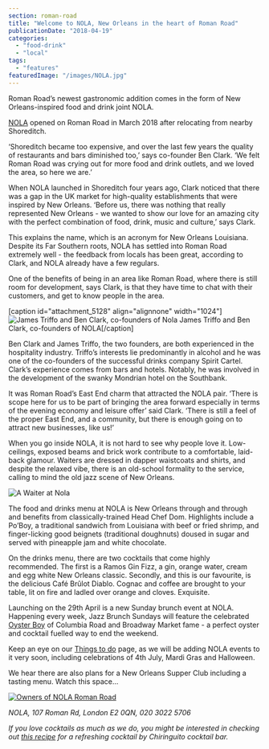 ```yaml
---
section: roman-road
title: "Welcome to NOLA, New Orleans in the heart of Roman Road"
publicationDate: "2018-04-19"
categories: 
  - "food-drink"
  - "local"
tags: 
  - "features"
featuredImage: "/images/NOLA.jpg"
---
```


Roman Road’s newest gastronomic addition comes in the form of New Orleans-inspired food and drink joint NOLA.

[NOLA](https://nola-group.com/) opened on Roman Road in March 2018 after relocating from nearby Shoreditch.

‘Shoreditch became too expensive, and over the last few years the quality of restaurants and bars diminished too,’ says co-founder Ben Clark. ‘We felt Roman Road was crying out for more food and drink outlets, and we loved the area, so here we are.’

When NOLA launched in Shoreditch four years ago, Clark noticed that there was a gap in the UK market for high-quality establishments that were inspired by New Orleans. ‘Before us, there was nothing that really represented New Orleans - we wanted to show our love for an amazing city with the perfect combination of food, drink, music and culture,’ says Clark.

This explains the name, which is an acronym for New Orleans Louisiana. Despite its Far Southern roots, NOLA has settled into Roman Road extremely well - the feedback from locals has been great, according to Clark, and NOLA already have a few regulars.

One of the benefits of being in an area like Roman Road, where there is still room for development, says Clark, is that they have time to chat with their customers, and get to know people in the area.

\[caption id="attachment\_5128" align="alignnone" width="1024"\]![James Triffo and Ben Clark, co-founders of Nola ](/images/Ben-James-Nola-Roman-Road-London-01-1024x683.jpg) James Triffo and Ben Clark, co-founders of NOLA\[/caption\]

Ben Clark and James Triffo, the two founders, are both experienced in the hospitality industry. Triffo’s interests lie predominantly in alcohol and he was one of the co-founders of the successful drinks company Spirit Cartel. Clark’s experience comes from bars and hotels. Notably, he was involved in the development of the swanky Mondrian hotel on the Southbank.

It was Roman Road’s East End charm that attracted the NOLA pair. ‘There is scope here for us to be part of bringing the area forward especially in terms of the evening economy and leisure offer’ said Clark. ‘There is still a feel of the proper East End, and a community, but there is enough going on to attract new businesses, like us!’

When you go inside NOLA, it is not hard to see why people love it. Low-ceilings, exposed beams and brick work contribute to a comfortable, laid-back glamour. Waiters are dressed in dapper waistcoats and shirts, and despite the relaxed vibe, there is an old-school formality to the service, calling to mind the old jazz scene of New Orleans.

![A Waiter at Nola ](/images/nola-roman-road-globe-town-07-1024x683.jpg)

The food and drinks menu at NOLA is New Orleans through and through and benefits from classically-trained Head Chef Dom. Highlights include a Po’Boy, a traditional sandwich from Louisiana with beef or fried shrimp, and finger-licking good beignets (traditional doughnuts) doused in sugar and served with pineapple jam and white chocolate.

On the drinks menu, there are two cocktails that come highly recommended. The first is a Ramos Gin Fizz, a gin, orange water, cream and egg white New Orleans classic. Secondly, and this is our favourite, is the delicious Café Brûlot Diablo. Cognac and coffee are brought to your table, lit on fire and ladled over orange and cloves. Exquisite.

Launching on the 29th April is a new Sunday brunch event at NOLA. Happening every week, Jazz Brunch Sundays will feature the celebrated [Oyster Boy](https://www.oysterboyevents.com/) of Columbia Road and Broadway Market fame - a perfect oyster and cocktail fuelled way to end the weekend.

Keep an eye on our [Things to do](https://romanroadlondon.com/whats-on) page, as we will be adding NOLA events to it very soon, including celebrations of 4th July, Mardi Gras and Halloween.

We hear there are also plans for a New Orleans Supper Club including a tasting menu. Watch this space...

[![Owners of NOLA Roman Road](/images/Nola-Roman-Road-07.jpg)](https://romanroadlondon.com/wp-content/uploads/2018/04/Nola-Roman-Road-07.jpg)

_NOLA, 107 Roman Rd, London E2 0QN, 020 3022 5706_

_If you love cocktails as much as we do, you might be interested in checking out [this recipe](https://romanroadlondon.com/chiringuitos-cocktail-recipe-chirinjito-mojito/) for a refreshing cocktail by Chiringuito cocktail bar._


